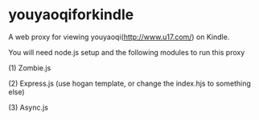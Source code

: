 # youyaoqiforkindle
A web proxy for viewing youyaoqi(http://www.u17.com/) on Kindle.

You will need node.js setup and the following modules to run this proxy

(1) Zombie.js

(2) Express.js (use hogan template, or change the index.hjs to something else)

(3) Async.js
